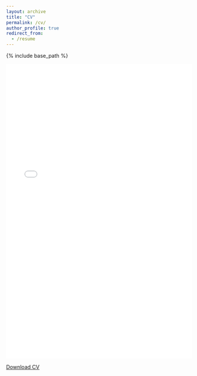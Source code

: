 ```yaml
---
layout: archive
title: "CV"
permalink: /cv/
author_profile: true
redirect_from:
  - /resume
---
```


{% include base_path %}

 <iframe src="/files/cv_guillot.pdf" width="100%" height="800" frameborder="no" border="0" marginwidth="0" marginheight="0"></iframe>

[Download CV](http://malkaguillot.github.io/files/cv_guillot.pdf)
